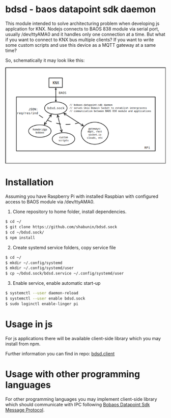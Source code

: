 # bdsd - baos datapoint sdk daemon

This module intended to solve architecturing problem when developing js applcation for KNX.
Nodejs connects to BAOS 838 module via serial port, usually /dev/ttyAMA0 and it handles only one connection at a time.
But what if you want to connect to KNX bus multiple clients? 
If you want to write some custom scripts and use this device as a MQTT gateway at a same time?

So, schematically it may look like this:

![meow](./scheme.png)

# Installation

Assuming you have Raspberry Pi with installed Raspbian with configured access to BAOS module via /dev/ttyAMA0.

1. Clone repository to home folder, install dependencies.

```bash
$ cd ~/
$ git clone https://github.com/shabunin/bdsd.sock
$ cd ~/bdsd.sock/
$ npm install
```

2. Create systemd service folders, copy service file

```bash
$ cd ~/
$ mkdir ~/.config/systemd
$ mkdir ~/.config/systemd/user
$ cp ~/bdsd.sock/bdsd.service ~/.config/systemd/user
```

3. Enable service, enable automatic start-up

```bash
$ systemctl --user daemon-reload
$ systemctl --user enable bdsd.sock
$ sudo loginctl enable-linger pi
```

# Usage in js

For js applications there will be available client-side library which you may install from npm.

Further information you can find in repo: [bdsd.client](https://github.com/shabunin/bdsd.client)

# Usage with other programming languages

For other programming languages you may implement client-side library which should communicate with IPC following [Bobaos Datapoint Sdk Message Protocol](./PROTOCOL.md).
